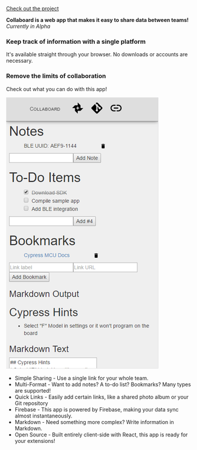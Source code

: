 [Check out the project](https://fleker.github.io/Collaboard/)

**Collaboard is a web app that makes it easy to share data between teams!**
*Currently in Alpha*

### Keep track of information with a single platform
It's available straight through your browser. No downloads or accounts are necessary.

### Remove the limits of collaboration
Check out what you can do with this app!

<img src='https://raw.githubusercontent.com/Fleker/Collaboard/master/screenshots/mobile_populated.png'/> 

* Simple Sharing - Use a single link for your whole team.
* Multi-Format - Want to add notes? A to-do list? Bookmarks? Many types are supported!
* Quick Links - Easily add certain links, like a shared photo album or your Git repository
* Firebase - This app is powered by Firebase, making your data sync almost instantaneously.
* Markdown - Need something more complex? Write information in Markdown.
* Open Source - Built entirely client-side with React, this app is ready for your extensions!

